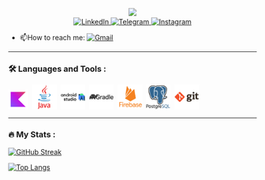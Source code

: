 <div id="header" align="center">
  <img src="https://cdn.dribbble.com/users/2475489/screenshots/10958341/media/1a42f156117294570ccd94f0b79a7395.gif" width="350"/>
</div>

        
<div id="badges" align="center">
  <a href="https://www.linkedin.com/in/alexey-mukovozov-51ab0921a" target="_blank" rel="noopener noreferrer">
    <img src="https://img.shields.io/badge/LinkedIn-blue?style=for-the-badge&logo=linkedin&logoColor=white" alt="LinkedIn"/>
  </a>
  <a href="https://t.me/alexey_oss">
    <img src="https://img.shields.io/badge/Telegram-2CA5E0?style=for-the-badge&logo=telegram&logoColor=white" alt="Telegram"/>
  </a>
    <a href="https://www.instagram.com/alexeyoss">
    <img src="https://img.shields.io/badge/Instagram-E4405F?style=for-the-badge&logo=instagram&logoColor=white" alt="Instagram"/>
  </a>
</div>

- :mailbox:How to reach me: [![Gmail](https://img.shields.io/badge/Gmail-D14836?style=for-the-badge&logo=gmail&logoColor=white)](https://mail.google.com/mail/?view=cm&fs=1&to=mukovozovo19281@gmail.com)

---

### :hammer_and_wrench: Languages and Tools :
<div>
  <img src="https://github.com/devicons/devicon/blob/master/icons/kotlin/kotlin-original.svg" title="Kotlin" alt="Kotlin" width="40" height="40"/>&nbsp;
  <img src="https://github.com/devicons/devicon/blob/master/icons/java/java-original-wordmark.svg" title="Java" alt="Java" width="50" height="50"/>&nbsp;
  <img src="https://github.com/devicons/devicon/blob/master/icons/androidstudio/androidstudio-original-wordmark.svg" title="Android Studio" alt="Android Studio"  width="50" height="50"/>&nbsp;
  <img src="https://github.com/devicons/devicon/blob/master/icons/gradle/gradle-plain-wordmark.svg" title="Gradle" alt="Gradle"  width="50" height="50"/>&nbsp;
  <img src="https://github.com/devicons/devicon/blob/master/icons/firebase/firebase-plain-wordmark.svg" title="Firebase" alt="Firebase" width="50" height="50"/>&nbsp;
  <img src="https://github.com/devicons/devicon/blob/master/icons/postgresql/postgresql-original-wordmark.svg" title="Postgres"  alt="Postgres" width="50" height="50"/>&nbsp;
  <img src="https://github.com/devicons/devicon/blob/master/icons/git/git-original-wordmark.svg" title="Git" **alt="Git" width="50" height="50"/>
</div>

---

### :fire: My Stats :
[![GitHub Streak](http://github-readme-streak-stats.herokuapp.com?user=alexeyoss&theme=dark&hide_border=true)](https://git.io/streak-stats)

[![Top Langs](https://github-readme-stats.vercel.app/api/top-langs/?username=alexeyoss&layout=compact&theme=vision-friendly-dark)](https://github.com/anuraghazra/github-readme-stats)
